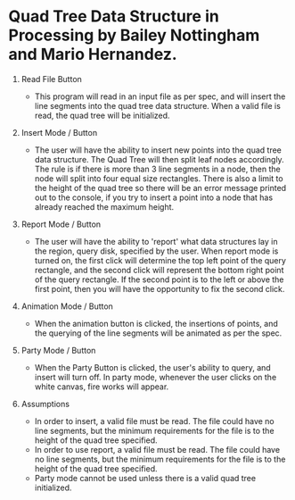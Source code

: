 # Quad Tree Data Structure in Processing by Bailey Nottingham and Mario Hernandez.

1. Read File Button
   * This program will read in an input file as per spec, and will insert the line segments into the quad tree data structure. When a valid file is read, the quad tree will be initialized.

2. Insert Mode / Button
   * The user will have the ability to insert new points into the quad tree data structure. The Quad Tree will then split leaf nodes accordingly. The rule is if there is more than 3 line segments in a node, then the node will split into four equal size rectangles. There is also a limit to the height of the quad tree so there will be an error message printed out to the console, if you try to insert a point into a node that has already reached the maximum height.

3. Report Mode / Button
   * The user will have the ability to 'report' what data structures lay in the region, query disk, specified by the user. When report mode is turned on, the first click will determine the top left point of the query rectangle, and the second click will represent the bottom right point of the query rectangle. If the second point is to the left or above the first point, then you will have the opportunity to fix the second click.

4. Animation Mode / Button
   * When the animation button is clicked, the insertions of points, and the querying of the line segments will be animated as per the spec.

5. Party Mode / Button
   * When the Party Button is clicked, the user's ability to query, and insert will turn off. In party mode, whenever the user clicks on the white canvas, fire works will appear.

6. Assumptions
   * In order to insert, a valid file must be read. The file could have no line segments, but the minimum requirements for the file is to the height of the quad tree specified.
   * In order to use report, a valid file must be read. The file could have no line segments, but the minimum requirements for the file is to the height of the quad tree specified.
   * Party mode cannot be used unless there is a valid quad tree initialized.
